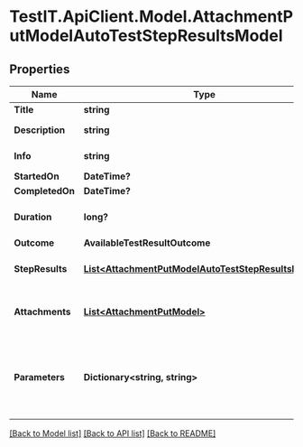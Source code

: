 # TestIT.ApiClient.Model.AttachmentPutModelAutoTestStepResultsModel

## Properties

Name | Type | Description | Notes
------------ | ------------- | ------------- | -------------
**Title** | **string** | The name of the step. | [optional] 
**Description** | **string** | Description of the step result. | [optional] 
**Info** | **string** | Extended description of the step result. | [optional] 
**StartedOn** | **DateTime?** | Step start date. | [optional] 
**CompletedOn** | **DateTime?** | Step end date. | [optional] 
**Duration** | **long?** | Expected or actual duration of the test run execution in milliseconds. | [optional] 
**Outcome** | **AvailableTestResultOutcome** |  | [optional] 
**StepResults** | [**List&lt;AttachmentPutModelAutoTestStepResultsModel&gt;**](AttachmentPutModelAutoTestStepResultsModel.md) | Nested step results. The maximum nesting level is 15. | [optional] 
**Attachments** | [**List&lt;AttachmentPutModel&gt;**](AttachmentPutModel.md) | /// &lt;summary&gt;  Specifies an attachment GUID. Multiple values can be sent.  &lt;/summary&gt; | [optional] 
**Parameters** | **Dictionary&lt;string, string&gt;** | \&quot;&lt;b&gt;parameter&lt;/b&gt;\&quot;: \&quot;&lt;b&gt;value&lt;/b&gt;\&quot; pair with arbitrary custom parameters. Multiple parameters can be sent. | [optional] 

[[Back to Model list]](../README.md#documentation-for-models) [[Back to API list]](../README.md#documentation-for-api-endpoints) [[Back to README]](../README.md)

